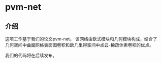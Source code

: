 # pvm-net

## 介绍
这项工作基于我们的论文pvm-net。
该网络由欧式模块和几何模块构成，结合了几何空间中曲面网格表面图卷积和欧几里得空间中点云-稀疏体素卷积的优点。


我们的代码将在后续发布。
